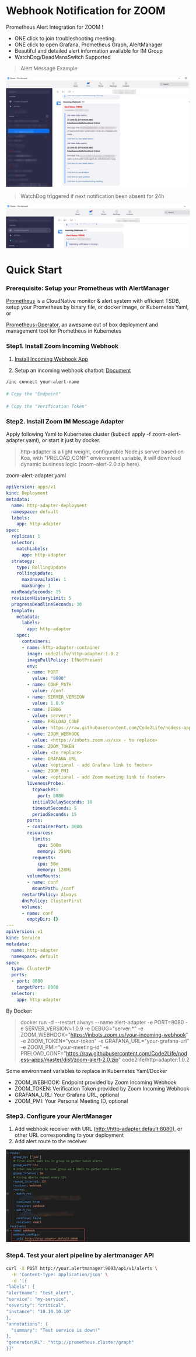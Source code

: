 # Webhook Notification for ZOOM

Prometheus Alert Integration for ZOOM !

- ONE click to join troubleshooting meeting
- ONE click to open Grafana, Prometheus Graph, AlertManager 
- Beautiful and detailed alert information available for IM Group
- WatchDog/DeadMansSwitch Supported

> Alert Message Example

![demo](resources/alert.jpg)

> WatchDog triggered if next notification been absent for 24h

![demo](resources/watchdog.jpg)

# Quick Start

### Prerequisite: Setup your Prometheus with AlertManager
[Prometheus](https://prometheus.io/docs/prometheus/latest/installation/) is a CloudNative monitor & alert system with efficient TSDB, setup your Prometheus by binary file, or docker image, or Kubernetes Yaml, or  

[Prometheus-Operator](https://github.com/coreos/kube-prometheus), an awesome out of box deployment and management tool for Prometheus in Kubernetes

### Step1. Install Zoom Incoming Webhook

1. [Install Incoming Webhook App](https://marketplace.zoom.us/apps/eH_dLuquRd-VYcOsNGy-hQ)

2. Setup an incoming webhook chatbot: [Document](https://zoomappdocs.docs.stoplight.io/incoming-webhook-chatbot)

```bash
/inc connect your-alert-name

# Copy the "Endpoint"

# Copy the "Verification Token"
```

### Step2. Install Zoom IM Message Adapter

Apply following Yaml to Kubernetes cluster (kubectl apply -f zoom-alert-adapter.yaml), or start it just by docker.

> http-adapter is a light weight, configurable Node.js server based on Koa, with "PRELOAD_CONF" environment variable, it will download dynamic business logic (zoom-alert-2.0.zip here).

zoom-alert-adapter.yaml
```yaml
apiVersion: apps/v1
kind: Deployment
metadata:
  name: http-adapter-deployment
  namespace: default
  labels:
    app: http-adapter
spec:
  replicas: 1
  selector:
    matchLabels:
      app: http-adapter
  strategy:
    type: RollingUpdate
    rollingUpdate:
      maxUnavailable: 1
      maxSurge: 1
  minReadySeconds: 15
  revisionHistoryLimit: 5
  progressDeadlineSeconds: 30
  template:
    metadata:
      labels:
        app: http-adapter
    spec:
      containers:
      - name: http-adapter-container
        image: code2life/http-adapter:1.0.2
        imagePullPolicy: IfNotPresent
        env:
        - name: PORT
          value: "8080"
        - name: CONF_PATH
          value: /conf
        - name: SERVER_VERSION
          value: 1.0.9
        - name: DEBUG
          value: server:*
        - name: PRELOAD_CONF
          value: https://raw.githubusercontent.com/Code2Life/nodess-apps/master/dist/zoom-alert-2.0.zip
        - name: ZOOM_WEBHOOK
          value: <https://inbots.zoom.us/xxx - to replace>
        - name: ZOOM_TOKEN
          value: <to replace>
        - name: GRAFANA_URL
          value: <optional - add Grafana link to footer>
        - name: ZOOM_PMI
          value: <optional - add Zoom meeting link to footer>
        livenessProbe:
          tcpSocket:
            port: 8080
          initialDelaySeconds: 10
          timeoutSeconds: 5
          periodSeconds: 15
        ports:
        - containerPort: 8080
        resources:
          limits:
            cpu: 500m
            memory: 256Mi
          requests:
            cpu: 50m
            memory: 128Mi
        volumeMounts:
        - name: conf
          mountPath: /conf
      restartPolicy: Always
      dnsPolicy: ClusterFirst
      volumes: 
      - name: conf
        emptyDir: {}
---
apiVersion: v1
kind: Service
metadata:
  name: http-adapter
  namespace: default
spec:
  type: ClusterIP
  ports:
  - port: 8080
    targetPort: 8080
  selector:
    app: http-adapter
```

By Docker:

> docker run -d --restart always --name alert-adapter -e PORT=8080 -e SERVER_VERSION=1.0.9 -e DEBUG="server:*" -e ZOOM_WEBHOOK="https://inbots.zoom.us/your-incoming-webhook" -e ZOOM_TOKEN="your-token" -e GRAFANA_URL="your-grafana-url" -e ZOOM_PMI="your-meeting-id" -e PRELOAD_CONF="https://raw.githubusercontent.com/Code2Life/nodess-apps/master/dist/zoom-alert-2.0.zip" code2life/http-adapter:1.0.2

Some environment variables to replace in Kubernetes Yaml/Docker
- ZOOM_WEBHOOK: Endpoint provided by Zoom Incoming Webhook
- ZOOM_TOKEN: Verification Token provided by Zoom Incoming Webhook
- GRAFANA_URL: Your Grafana URL, optional
- ZOOM_PMI: Your Personal Meeting ID, optional

### Step3. Configure your AlertManager

1. Add webhook receiver with URL (http://http-adapter.default:8080), or other URL corresponding to your deployment
2. Add alert route to the receiver

![AlertConf](resources/alert-conf.jpg)

### Step4. Test your alert pipeline by alertmanager API

```bash
curl -X POST http://your.alertmanager:9093/api/v1/alerts \
  -H 'Content-Type: application/json' \
  -d '[{
"labels": {
"alertname": "test_alert",
"service": "my-service",
"severity": "critical",
"instance": "10.10.10.10"
},
"annotations": {
  "summary": "Test service is down!"
},
"generatorURL": "http://prometheus.cluster/graph"
}]'
```